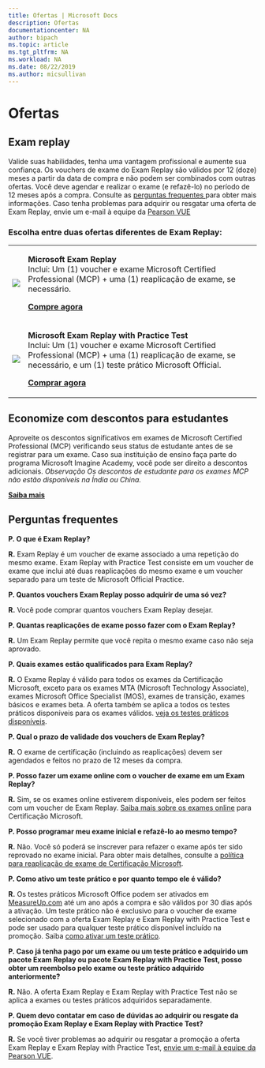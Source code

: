 ```yaml
---
title: Ofertas | Microsoft Docs
description: Ofertas 
documentationcenter: NA 
author: bipach
ms.topic: article
ms.tgt_pltfrm: NA
ms.workload: NA
ms.date: 08/22/2019
ms.author: micsullivan
---
```

# Ofertas

## Exam replay

Valide suas habilidades, tenha uma vantagem profissional e aumente sua confiança. Os vouchers de exame do Exam Replay são válidos por 12 (doze) meses a partir da data de compra e não podem ser combinados com outras ofertas. Você deve agendar e realizar o exame (e refazê-lo) no período de 12 meses após a compra. Consulte as [perguntas frequentes ](#frequently-asked-questions) para obter mais informações. Caso tenha problemas para adquirir ou resgatar uma oferta de Exam Replay, envie um e-mail à equipe da [Pearson VUE](mailto:mindhub@pearson.com)

### Escolha entre duas ofertas diferentes de Exam Replay:

<div>
    <table border="0">
        <tr>
            <td>
                <img src="images/exam-replay-thumbnail.png">
            </td>
            <td>                
                <p><strong>Microsoft Exam Replay</strong><br/>Inclui: Um (1) voucher e exame Microsoft Certified Professional (MCP) + uma (1) reaplicação de exame, se necessário.</p>
                <p><a href="https://us.mindhub.com/p/Microsoft-Exam-Replay?utm_source=msftmarketing&utm_medium=msft_offers&utm_campaign=ExamReplayFY20&utm_term=ERFY20&utm_content=weblink3"><strong>Compre agora</strong></a></p>
            </td>
        </tr>
        <tr>
            <td>
                <img src="images/exam-replay-with-practice-test-thumbnail.png">
            </td>
            <td>
               <p><strong>Microsoft Exam Replay with Practice Test</strong><br/>Inclui: Um (1) voucher e exame Microsoft Certified Professional (MCP) + uma (1) reaplicação de exame, se necessário, e um (1) teste prático Microsoft Official.</p>
               <p><a href="https://us.mindhub.com/p/Microsoft-Exam-Replay-PT?utm_source=msftmarketing&utm_medium=msft_offers&utm_campaign=ExamReplayFY20&utm_term=ERFY20&utm_content=weblink"><strong>Comprar agora</strong></a></p>
            </td>
        </tr>
    </table>
</div>

## Economize com descontos para estudantes
Aproveite os descontos significativos em exames de Microsoft Certified Professional (MCP) verificando seus status de estudante antes de se registrar para um exame. Caso sua instituição de ensino faça parte do programa Microsoft Imagine Academy, você pode ser direito a descontos adicionais. *Observação Os descontos de estudante para os exames MCP não estão disponíveis na Índia ou China.*

[**Saiba mais**](/learn/certifications/certification-exam-policies)

## <a name="frequently-ask-questions"></a> Perguntas frequentes

**P. O que é Exam Replay?**

**R.** Exam Replay é um voucher de exame associado a uma repetição do mesmo exame. Exam Replay with Practice Test consiste em um voucher de exame que inclui até duas reaplicações do mesmo exame e um voucher separado para um teste de Microsoft Official Practice.

**P. Quantos vouchers Exam Replay posso adquirir de uma só vez?**

**R.** Você pode comprar quantos vouchers Exam Replay desejar.

**P. Quantas reaplicações de exame posso fazer com o Exam Replay?**

**R.** Um Exam Replay permite que você repita o mesmo exame caso não seja aprovado.

**P. Quais exames estão qualificados para Exam Replay?**

**R.** O Exame Replay é válido para todos os exames da Certificação Microsoft, exceto para os exames MTA (Microsoft Technology Associate), exames Microsoft Office Specialist (MOS), exames de transição, exames básicos e exames beta. A oferta também se aplica a todos os testes práticos disponíveis para os exames válidos. [veja os testes práticos disponíveis](https://us.mindhub.com/microsoft-practice-tests).

**P. Qual o prazo de validade dos vouchers de Exam Replay?**

**R.** O exame de certificação (incluindo as reaplicações) devem ser agendados e feitos no prazo de 12 meses da compra.

**P. Posso fazer um exame online com o voucher de exame em um Exam Replay?**

**R.** Sim, se os exames online estiverem disponíveis, eles podem ser feitos com um voucher de Exam Replay. [Saiba mais sobre os exames online](https://www.microsoft.com/pt-br/learning/online-proctored-exams.aspx) para Certificação Microsoft.

**P. Posso programar meu exame inicial e refazê-lo ao mesmo tempo?**

**R.** Não. Você só poderá se inscrever para refazer o exame após ter sido reprovado no exame inicial. Para obter mais detalhes, consulte a [política para reaplicação de exame de Certificação Microsoft](https://www.microsoft.com/pt-br/learning/certification-exam-policies.aspx).

**P. Como ativo um teste prático e por quanto tempo ele é válido?**

**R.** Os testes práticos Microsoft Office podem ser ativados em [MeasureUp.com](https://www.measureup.com/) até um ano após a compra e são válidos por 30 dias após a ativação. Um teste prático não é exclusivo para o voucher de exame selecionado com a oferta Exam Replay e Exam Replay with Practice Test e pode ser usado para qualquer teste prático disponível incluído na promoção. Saiba [como ativar um teste prático](https://home.pearsonvue.com/microsoft/practicetests).

**P. Caso já tenha pago por um exame ou um teste prático e adquirido um pacote Exam Replay ou pacote Exam Replay with Practice Test, posso obter um reembolso pelo exame ou teste prático adquirido anteriormente?**

**R.** Não. A oferta Exam Replay e Exam Replay with Practice Test não se aplica a exames ou testes práticos adquiridos separadamente.

**P. Quem devo contatar em caso de dúvidas ao adquirir ou resgate da promoção Exam Replay e Exam Replay with Practice Test?**

**R.** Se você tiver problemas ao adquirir ou resgatar a promoção a oferta Exam Replay e Exam Replay with Practice Test, [envie um e-mail à equipe da Pearson VUE](mailto:mindhub@pearson.com).

